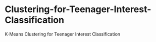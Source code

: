 # Clustering-for-Teenager-Interest-Classification
K-Means Clustering for Teenager Interest Classification
